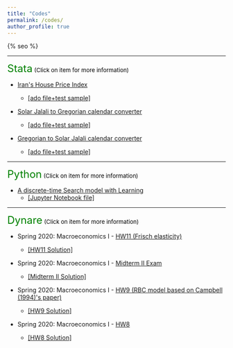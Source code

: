 ```yaml
---
title: "Codes"
permalink: /codes/
author_profile: true
---
```


{% seo %}

---
<font size="5" color="green">Stata</font>
<font size="2" color="black">(Click on item for more information)</font>


- [Iran's House Price Index](https://peymanshahidi.github.io/codes/stata/iranhpi)
  - [[ado file+test sample]](https://www.dropbox.com/sh/1ew8a1sr6j88kl4/AAClAPgk-GfUive-Nv6Ww9Uia?dl=0)
    
- [Solar Jalali to Gregorian calendar converter](https://peymanshahidi.github.io/codes/stata/jal2greg)
  - [[ado file+test sample]](https://www.dropbox.com/sh/78130ozhrliwzii/AAB4ulKUZkkBTOBFPmQQqNP3a?dl=0)

- [Gregorian to Solar Jalali calendar converter](https://peymanshahidi.github.io/codes/stata/greg2jal)
  - [[ado file+test sample]](https://www.dropbox.com/sh/fawmm4rsvmlrdfb/AAA5C14TYFlHOBLSySG03Maba?dl=0)

---
<font size="5" color="green">Python</font>
<font size="2" color="black">(Click on item for more information)</font>

- [A discrete-time Search model with Learning](https://peymanshahidi.github.io/codes/python/searchwithlearning)
  - [[Jupyter Notebook file]](https://www.dropbox.com/s/lkkalblyygw2uus/Search_With_Learning.html?dl=0)

---
<font size="5" color="green">Dynare</font>
<font size="2" color="black">(Click on item for more information)</font>

- Spring 2020: Macroeconomics I - [HW11 (Frisch elasticity)](https://peymanshahidi.github.io/codes/dynare/macro_i_hw11)
  - [[HW11 Solution]](https://www.dropbox.com/s/i7k0zktywr1kmqf/pset11-solutions.pdf?dl=0)
    
- Spring 2020: Macroeconomics I - [Midterm II Exam](https://peymanshahidi.github.io/codes/dynare/macro_i_midterm2)
  - [[Midterm II Solution]](https://www.dropbox.com/s/ynfc43gmueg188z/Macro%20I%20-%20Midterm%20II%20-%20Dynare%20Solution.pdf?dl=0)

- Spring 2020: Macroeconomics I - [HW9 (RBC model based on Campbell (1994)'s paper)](https://peymanshahidi.github.io/codes/dynare/macro_i_hw9)
  - [[HW9 Solution]](https://www.dropbox.com/s/zajyamvau4wrps2/pset9-solutions.pdf?dl=0)

- Spring 2020: Macroeconomics I - [HW8](https://peymanshahidi.github.io/codes/dynare/macro_i_hw8) 
  - [[HW8 Solution]](https://www.dropbox.com/s/4qulf1ihx90qv4a/pset8-solution.pdf?dl=0)
